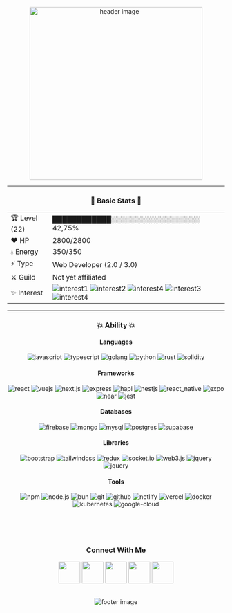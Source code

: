  
<p align="center"><img width="400" src="https://res.cloudinary.com/dimezdsix/image/upload/v1724915188/lpyvxnz8dtb9d7xrmy3v.gif" alt="header image"></p>

<hr/>

<div align="center">
  <h3>🔰 Basic Stats 🔰</h3>
  <table>
   <tr>
    <td>🏆 Level (22)</td>
    <td>████████████░░░░░░░░░░░░░░░░░░ 42,75%</td>
   </tr>
   <tr>
    <td>❤️ HP</td>
    <td>2800/2800</td>
   </tr>
   <tr>
    <td>💧 Energy</td>
    <td>350/350</td>
   </tr>
   <tr>
    <td>⚡️ Type</td>
    <td>Web Developer (2.0 / 3.0)</td>
   </tr>
   <tr>
    <td>⚔️ Guild</td>
    <td>Not yet affiliated</td>
   </tr>
   <tr>
    <td>✨ Interest</td>
    <td>
     <img src="https://img.shields.io/badge/CODING-10459C?style=for-the-badge" alt="interest1" />
     <img src="https://img.shields.io/badge/GAMING-20B2AA?style=for-the-badge" alt="interest2" />
     <img src="https://img.shields.io/badge/PIXEL%20ART-2B02A6?style=for-the-badge" alt="interest4" />
     <img src="https://img.shields.io/badge/MONEY-EBAC00?style=for-the-badge" alt="interest3" />
     <img src="https://img.shields.io/badge/CHINDO-FA5CFF?style=for-the-badge" alt="interest4" />
    </td>
   </tr>
  </table>
 
  <hr/>
  
  <h3>💥 Ability 💥</h3>
  
  <h4>Languages</h4>
  <img src="https://img.shields.io/badge/JavaScript-323330?style=for-the-badge&logo=javascript&logoColor=F7DF1E" alt="javascript" />
  <img src="https://img.shields.io/badge/TypeScript-007ACC?style=for-the-badge&logo=typescript&logoColor=white" alt="typescript" />
  <img src="https://img.shields.io/badge/Golang-white?style=for-the-badge&logo=go&logoColor=007ACC" alt="golang" />
  <img src="https://img.shields.io/badge/Python-ffdd54?style=for-the-badge&logo=python" alt="python" />
  <img src="https://img.shields.io/badge/rust-%23000000.svg?style=for-the-badge&logo=rust&logoColor=white" alt="rust" />
  <img src="https://img.shields.io/badge/Solidity-%23363636.svg?style=for-the-badge&logo=solidity&logoColor=white" alt="solidity" />
  
  <h4>Frameworks</h4>
  <img src="https://img.shields.io/badge/react-%2320232a.svg?style=for-the-badge&logo=react&logoColor=%2361DAFB" alt="react" />
  <img src="https://img.shields.io/badge/vuejs-%2335495e.svg?style=for-the-badge&logo=vuedotjs&logoColor=%234FC08D" alt="vuejs" />
  <img src="https://img.shields.io/badge/Next-black?style=for-the-badge&logo=next.js&logoColor=white" alt="next.js" />
  <img src="https://img.shields.io/badge/express-%23404d59.svg?style=for-the-badge&logo=express&logoColor=%2361DAFB" alt="express" />
  <img src="https://img.shields.io/badge/flask-white?style=for-the-badge&logo=flask&logoColor=black" alt="hapi" />
  <img src="https://img.shields.io/badge/nestjs-%23E0234E.svg?style=for-the-badge&logo=nestjs&logoColor=white" alt="nestjs" />
  <img src="https://img.shields.io/badge/react_native-%2320232a.svg?style=for-the-badge&logo=react&logoColor=%2361DAFB" alt="react_native" />
  <img src="https://img.shields.io/badge/expo-1C1E24?style=for-the-badge&logo=expo&logoColor=#D04A37" alt="expo" />
  <img src="https://img.shields.io/badge/Near-%23000000.svg?style=for-the-badge&logo=near&logoColor=white" alt="near" />
  <img src="https://img.shields.io/badge/jest-C21325?style=for-the-badge&logo=jest&logoColor=white" alt="jest" />

  <h4>Databases</h4>
  <img src="https://img.shields.io/badge/firebase-a08021?style=for-the-badge&logo=firebase&logoColor=ffcd34" alt="firebase" />
  <img src="https://img.shields.io/badge/MongoDB-%234ea94b.svg?style=for-the-badge&logo=mongodb&logoColor=white" alt="mongo" />
  <img src="https://img.shields.io/badge/mysql-4479A1.svg?style=for-the-badge&logo=mysql&logoColor=white" alt="mysql" />
  <img src="https://img.shields.io/badge/postgres-%23316192.svg?style=for-the-badge&logo=postgresql&logoColor=white" alt="postgres" />
  <img src="https://img.shields.io/badge/Supabase-3ECF8E?style=for-the-badge&logo=supabase&logoColor=white" alt="supabase" />

  <h4>Libraries</h4>
  <img src="https://img.shields.io/badge/bootstrap-7952B3?style=for-the-badge&logo=bootstrap&logoColor=white" alt="bootstrap" />
  <img src="https://img.shields.io/badge/tailwindcss-%2338B2AC.svg?style=for-the-badge&logo=tailwind-css&logoColor=white" alt="tailwindcss" />
  <img src="https://img.shields.io/badge/redux-%23593d88.svg?style=for-the-badge&logo=redux&logoColor=white" alt="redux" />
  <img src="https://img.shields.io/badge/Socket.io-black?style=for-the-badge&logo=socket.io&badgeColor=010101" alt="socket.io" />
  <img src="https://img.shields.io/badge/web3.js-F16822?style=for-the-badge&logo=web3.js&logoColor=white" alt="web3.js" />
  <img src="https://img.shields.io/badge/jquery-%230769AD.svg?style=for-the-badge&logo=jquery&logoColor=white" alt="jquery" />
  <img src="https://img.shields.io/badge/tensorflow-FF6F00?style=for-the-badge&logo=tensorflow&logoColor=white" alt="jquery" />
   
  <h4>Tools</h4>
  <img src="https://img.shields.io/badge/NPM-%23CB3837.svg?style=for-the-badge&logo=npm&logoColor=white" alt="npm" />
  <img src="https://img.shields.io/badge/node.js-6DA55F?style=for-the-badge&logo=node.js&logoColor=white" alt="node.js" />
  <img src="https://img.shields.io/badge/bun-000000?style=for-the-badge&logo=bun&logoColor=white" alt="bun" />
  <img src="https://img.shields.io/badge/git-F05032?style=for-the-badge&logo=git&logoColor=white" alt="git" />
  <img src="https://img.shields.io/badge/github-181717?style=for-the-badge&logo=github&logoColor=white" alt="github" />
  <img src="https://img.shields.io/badge/netlify-00C7B7?style=for-the-badge&logo=netlify&logoColor=white" alt="netlify" />
  <img src="https://img.shields.io/badge/vercel-000000?style=for-the-badge&logo=vercel&logoColor=white" alt="vercel" />
  <img src="https://img.shields.io/badge/docker-2496ED?style=for-the-badge&logo=docker&logoColor=white" alt="docker" />
  <img src="https://img.shields.io/badge/kubernetes-326CE5?style=for-the-badge&logo=kubernetes&logoColor=white" alt="kubernetes" />
  <img src="https://img.shields.io/badge/google%20cloud-4285F4?style=for-the-badge&logo=google-cloud&logoColor=white" alt="google-cloud" />
</div>

<br/><br/><br/>

<div align="center">
 <h3>Connect With Me</h3>
 <a terget="_blank" href="https://www.linkedin.com/in/azzam-izzudin-hasan"><img height="50" src="https://img.icons8.com/?size=100&id=114445&format=png&color=000000"></a>
 <a terget="_blank" href="mailto:azzamizzudinhasan@gmail.com"><img width="50" src="https://img.icons8.com/?size=100&id=35084&format=png&color=000000"></a>
 <a terget="_blank" href="https://discord.com/users/533661901977026580"><img height="50" src="https://img.icons8.com/?size=100&id=30998&format=png&color=000000"></a>
 <a terget="_blank" href="https://zamizzudin.fun"><img width="50" src="https://img.icons8.com/?size=100&id=xi9J4k2OgrkM&format=png&color=000000"></a>
 <a terget="_blank" href="https://steamcommunity.com/id/swulastry/"><img height="50" src="https://img.icons8.com/?size=100&id=zNqjI8XKkCv0&format=png&color=000000"></a>
</div>

<br/>

<p align="center"><img src="https://res.cloudinary.com/dimezdsix/image/upload/v1724931099/gtj0shwlhquce6hhb5sy.gif" alt="footer image"/></p>
